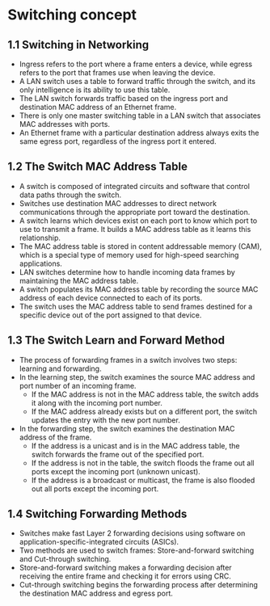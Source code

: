 # Switching concept

## 1.1 Switching in Networking

* Ingress refers to the port where a frame enters a device, while egress refers to the port that frames use when leaving the device.
* A LAN switch uses a table to forward traffic through the switch, and its only intelligence is its ability to use this table.
* The LAN switch forwards traffic based on the ingress port and destination MAC address of an Ethernet frame.
* There is only one master switching table in a LAN switch that associates MAC addresses with ports.
* An Ethernet frame with a particular destination address always exits the same egress port, regardless of the ingress port it entered.

## 1.2 The Switch MAC Address Table

* A switch is composed of integrated circuits and software that control data paths through the switch.
* Switches use destination MAC addresses to direct network communications through the appropriate port toward the destination.
* A switch learns which devices exist on each port to know which port to use to transmit a frame. It builds a MAC address table as it learns this relationship.
* The MAC address table is stored in content addressable memory (CAM), which is a special type of memory used for high-speed searching applications.
* LAN switches determine how to handle incoming data frames by maintaining the MAC address table.
* A switch populates its MAC address table by recording the source MAC address of each device connected to each of its ports.
* The switch uses the MAC address table to send frames destined for a specific device out of the port assigned to that device.

## 1.3 The Switch Learn and Forward Method

* The process of forwarding frames in a switch involves two steps: learning and forwarding.
* In the learning step, the switch examines the source MAC address and port number of an incoming frame.
  * If the MAC address is not in the MAC address table, the switch adds it along with the incoming port number.
  * If the MAC address already exists but on a different port, the switch updates the entry with the new port number.
* In the forwarding step, the switch examines the destination MAC address of the frame.
  * If the address is a unicast and is in the MAC address table, the switch forwards the frame out of the specified port.
  * If the address is not in the table, the switch floods the frame out all ports except the incoming port (unknown unicast).
  * If the address is a broadcast or multicast, the frame is also flooded out all ports except the incoming port.

## 1.4 Switching Forwarding Methods

* Switches make fast Layer 2 forwarding decisions using software on application-specific-integrated circuits (ASICs).
* Two methods are used to switch frames: Store-and-forward switching and Cut-through switching.
* Store-and-forward switching makes a forwarding decision after receiving the entire frame and checking it for errors using CRC.
* Cut-through switching begins the forwarding process after determining the destination MAC address and egress port.